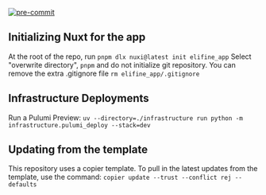 [![pre-commit](https://img.shields.io/badge/pre--commit-enabled-brightgreen?logo=pre-commit&logoColor=white)](https://github.com/pre-commit/pre-commit)





## Initializing Nuxt for the app
At the root of the repo, run `pnpm dlx nuxi@latest init elifine_app`
Select "overwrite directory", `pnpm` and do not initialize git repository.
You can remove the extra .gitignore file `rm elifine_app/.gitignore`

## Infrastructure Deployments
Run a Pulumi Preview: `uv --directory=./infrastructure run python -m infrastructure.pulumi_deploy --stack=dev`


## Updating from the template
This repository uses a copier template. To pull in the latest updates from the template, use the command:
`copier update --trust --conflict rej --defaults`
